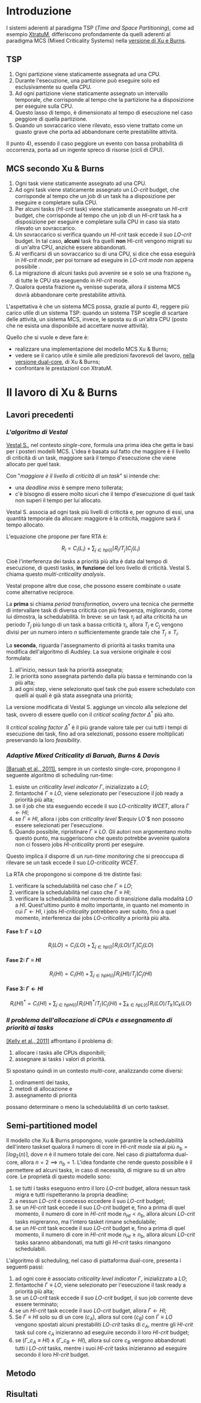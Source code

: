 # Introduzione

I sistemi aderenti al paradigma TSP (*Time and Space Partitioning*), come ad esempio [XtratuM](https://fentiss.com/products/hypervisor/), differiscono profondamente da quelli aderenti al paradigma MCS (Mixed Criticality Systems) nella [versione di Xu e Burns](https://www.sciencedirect.com/science/article/abs/pii/S0164121219300020).

## **TSP**

1. Ogni partizione viene staticamente assegnata ad una CPU.
2. Durante l'esecuzione, una partizione può eseguire solo ed esclusivamente su quella CPU.
3. Ad ogni partizione viene staticamente assegnato un intervallo temporale, che corrisponde al tempo che la partizione ha a disposizione per eseguire sulla CPU.
4. Questo lasso di tempo, è dimensionato al tempo di esecuzione nel caso peggiore di quella partizione.
5. Quando un sovraccarico viene rilevato, esso viene trattato come un guasto grave che porta ad abbandonare certe prestabilite attività.
   
Il punto 4), essendo il caso peggiore un evento con bassa probabilità di occorrenza, porta ad un ingente spreco di risorse (cicli di CPU).

## **MCS secondo Xu & Burns**

1. Ogni task viene staticamente assegnato ad una CPU.
2. Ad ogni task viene staticamente assegnato un *LO-crit* budget, che corrisponde al tempo che un job di un task ha a disposizione per eseguire e completare sulla CPU.
3. Per alcuni tasks (*HI-crit* task) viene staticamente assegnato un *HI-crit* budget, che corrisponde al tempo che un job di un *HI-crit* task ha a disposizione per eseguire e completare sulla CPU in caso sia stato rilevato un sovraccarico.
4. Un sovraccarico si verifica quando un *HI-crit* task eccede il suo *LO-crit* budget. In tal caso, **alcuni** task fra quelli **non** HI-crit vengono migrati su di un'altra CPU, anzichè essere abbandonati.
5. Al verificarsi di un sovraccarico su di una CPU, si dice che essa eseguirà in *HI-crit mode*, per poi tornare ad eseguire in *LO-crit mode* non appena possibile .
6. La migrazione di alcuni tasks può avvenire se e solo se una frazione $`n_b`$ di tutte le CPU sta eseguendo in *HI-crit* mode.
7. Qualora questa frazione $`n_b`$ venisse superata, allora il sistema MCS dovrà abbandonare certe prestabilite attività.
   
L'aspettativa è che un sistema MCS possa, grazie al punto 4), reggere più carico utile di un sistema TSP: quando un sistema TSP sceglie di scartare delle attività, un sistema MCS, invece, le sposta su di un'altra CPU (posto che ne esista una disponibile ad accettare nuove attività).

Quello che si vuole e deve fare è:
- realizzare una implementazione del modello MCS Xu & Burns;
- vedere se il carico utile è simile alle predizioni favorevoli del lavoro, [nella versione dual-core](https://dl.acm.org/doi/10.1145/2834848.2834865), di Xu & Burns;
- confrontare le prestazionI con XtratuM.

# Il lavoro di Xu & Burns

## **Lavori precedenti**
### *L'algoritmo di Vestal*
[Vestal S.](https://ieeexplore.ieee.org/document/4408308), nel contesto *single-core*, formula una prima idea che getta le basi per i posteri modelli MCS. L'idea è basata sul fatto che maggiore è il livello di criticità di un task, maggiore sarà il tempo d'esecuzione che viene allocato per quel task.

Con "*maggiore è il livello di criticità di un task*" si intende che:
- una *deadline miss* è sempre meno tollerata;
- c'è bisogno di essere molto sicuri che il tempo d'esecuzione di quel task non superi il tempo per lui allocato.

Vestal S. associa ad ogni task più livelli di criticità e, per ognuno di essi, una quantità temporale da allocare: maggiore è la criticità, maggiore sarà il tempo allocato.

L'equazione che propone per fare RTA è:
```math
R_i = C_i(L_i) + \sum_{j \in hp(i)} \lceil R_i/T_j \rceil  C_j(L_i)
```
Cioè l'interferenza dei tasks a priorità più alta è data dal tempo di esecuzione, di questi tasks, **in funzione** del loro livello di criticità.
Vestal S. chiama questo *multi-criticality analysis*.

Vestal propone altre due cose, che possono essere combinate o usate come alternative reciproce.

La **prima** si chiama *period transformation*, ovvero una tecnica che permette di intervallare task di diversa criticità con più frequenza, migliorando, come lui dimostra, la schedulabilità. In breve: se un task $`\tau_j`$ ad alta criticità ha un periodo $`T_j`$ più lungo di un task a bassa criticità $`\tau_i`$, allora $`T_j`$ e $`C_j`$ vengono divisi per un numero intero $`n`$ sufficientemente grande tale che $`T_j \leq T_i`$.

La **seconda**, riguarda l'assegnamento di priorità ai tasks tramita una modifica dell'algoritmo di Audsley. La sua versione originale  è così formulata: 
1. all'inizio, nessun task ha priorità assegnata;
2. le priorità sono assegnata partendo dalla più bassa e terminando con la più alta;
3. ad ogni step, viene selezionato quel task che può essere schedulato con quelli ai quali è già stata assegnata una priorità;

La versione modificata di Vestal S. aggiunge un vincolo alla selezione del task, ovvero di essere quello con il *critical scaling factor* $`\Delta^*`$ più alto.

Il *critical scaling factor* $`\Delta^*`$ è il più grande valore tale per cui tutti i tempi di esecuzione dei task, fino ad ora selezionati, possono essere moltiplicati preservando la loro *feasibility*.

### *Adaptive Mixed Criticality di Baruah, Burns & Davis*
[[Baruah et al., 2011]](https://ieeexplore.ieee.org/document/6121424), sempre in un contesto single-core,  propongono il seguente algoritmo di scheduling run-time:
1. esiste un *criticality level indicator* $`\Gamma`$, inizializzato a $`LO`$;
2. fintantoché $`\Gamma \equiv LO`$, viene selezionato per l'esecuzione il job ready a priorità più alta;
3. se il job che sta eseguendo eccede il suo *LO-criticality WCET*, allora $`\Gamma \leftarrow HI`$;
4. se $`\Gamma \equiv HI`$, allora i jobs con *criticality level* $\equiv LO`$ non possono essere selezionati per l'esecuzione.
5. Quando possibile, ripristinare $`\Gamma \equiv LO`$. Gli autori non argomentano molto questo punto, ma suggeriscono che questo potrebbe avvenire qualora non ci fossero jobs *HI-criticality* pronti per eseguire.

Questo implica il disporre di un *run-time monitoring* che si preoccupa di rilevare se un task eccede il suo *LO-criticality WCET*.

La RTA che propongono si compone di tre distinte fasi:
1. verificare la schedulabilità nel caso che $`\Gamma \equiv LO`$;
2. verificare la schedulabilità nel caso che $`\Gamma \equiv HI`$;
3. verificare la schedulabilità nel momento di transizione dalla modalità $`LO`$ a $`HI`$. Quest'ultimo punto è molto importante, in quanto nel momento in cui $`\Gamma \leftarrow HI`$, i jobs *HI-criticality* potrebbero aver subito, fino a quel momento, interferenza dai jobs *LO-criticality* a priorità più alta.

#### Fase 1: $`\Gamma \equiv LO`$
```math
R_i(LO) = C_i(LO) + \sum_{j \in hp(i)} \lceil R_i(LO)/T_j \rceil  C_j(LO)
```
#### Fase 2: $`\Gamma \equiv HI`$
```math
R_i(HI) = C_i(HI) + \sum_{j \in hpH(i)} \lceil R_i(HI)/T_j \rceil  C_j(HI)
```
#### Fase 3: $`\Gamma \leftarrow HI`$
```math
R_i(HI)^* = C_i(HI) + \sum_{j \in hpH(i)} \lceil R_i(HI)^*/T_j \rceil  C_j(HI) + \sum_{k \in hpL(i)} \lceil R_i(LO)/T_k \rceil  C_k(LO)
```

### *Il problema dell'allocazione di CPUs e assegnamento di priorità ai tasks*
[[Kelly et al., 2011]](https://ieeexplore.ieee.org/abstract/document/6120937) affrontano il problema di:
1. allocare i tasks alle CPUs disponibili;
2. assegnare ai tasks i valori di priorità.

Si spostano quindi in un contesto *multi-core*, analizzando come diversi:
1. ordinamenti dei tasks,
2. metodi di allocazione e 
3. assegnamento di priorità

possano determinare o meno la schedulabilità di un certo taskset.

## **Semi-partitioned model**

Il modello che Xu & Burns propongono, vuole garantire la schedulabilità dell'intero taskset qualora il numero di core in *HI-crit mode* sia al più $`n_b = \lceil log_2(n) \rceil`$, dove $`n`$ è il numero totale dei core. Nel caso di piattaforma dual-core, allora $`n = 2 \implies n_b = 1`$. L'idea fondante che rende questo possibile è il permettere ad alcuni tasks, in caso di necessità, di migrare su di un altro core. Le proprietà di questo modello sono:
1. se tutti i tasks eseguono entro il loro *LO-crit* budget, allora nessun task migra e tutti rispetteranno la propria deadline;
2. a nessun *LO-crit* è concesso eccedere il suo *LO-crit* budget;
3. se un *HI-crit* task eccede il suo *LO-crit* budget e, fino a prima di quel momento, il numero di core in *HI-crit* mode $`n_{HI} < n_b`$, allora alcuni *LO-crit* tasks migreranno, ma l'intero tasket rimane schedulabile;
4. se un *HI-crit* task eccede il suo *LO-crit* budget e, fino a prima di quel momento, il numero di core in *HI-crit* mode $`n_{HI} \geq n_b`$, allora alcuni *LO-crit* tasks saranno abbandonati, ma tutti gli *HI-crit* tasks rimangono schedulabili.

L'algoritmo di scheduling, nel caso di piattaforma dual-core, presenta i seguenti passi:

1. ad ogni core è associato *criticality level indicator* $`\Gamma`$, inizializzato a $`LO`$;
2. fintantoché $`\Gamma \equiv LO`$, viene selezionato per l'esecuzione il task ready a priorità più alta;
3. se un *LO-crit* task eccede il suo *LO-crit* budget, il suo job corrente deve essere terminato;
4. se un *HI-crit* task eccede il suo *LO-crit* budget, allora $`\Gamma \leftarrow HI`$;
5. Se $`\Gamma \equiv HI`$ solo su di un core ($`c_A`$), allora sul core ($`c_B`$) con $`\Gamma \equiv LO`$ vengono spostati alcuni prestabiliti *LO-crit* tasks di $`c_A`$, mentre gli *HI-crit* task sul core $`c_A`$ inizieranno ad eseguire secondo il loro *HI-crit* budget;
6. se $`(\Gamma\_c_A \equiv HI) \wedge (\Gamma\_c_B \leftarrow HI)`$, allora sul core $`c_B`$ vengono abbandonati tutti i *LO-crit* tasks, mentre i suoi *HI-crit* tasks inizieranno ad eseguire secondo il loro *HI-crit* budget.

## **Metodo**

## **Risultati**